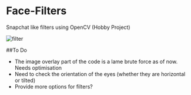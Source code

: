 # Face-Filters
Snapchat like filters using OpenCV (Hobby Project)

![filter](https://user-images.githubusercontent.com/15849927/38378855-92c50cde-391c-11e8-868f-dcbe3e1bef4e.jpg)

##To Do
- The image overlay part of the code is a lame brute force as of now. Needs optimisation
- Need to check the orientation of the eyes (whether they are horizontal or tilted)
- Provide more options for filters?


